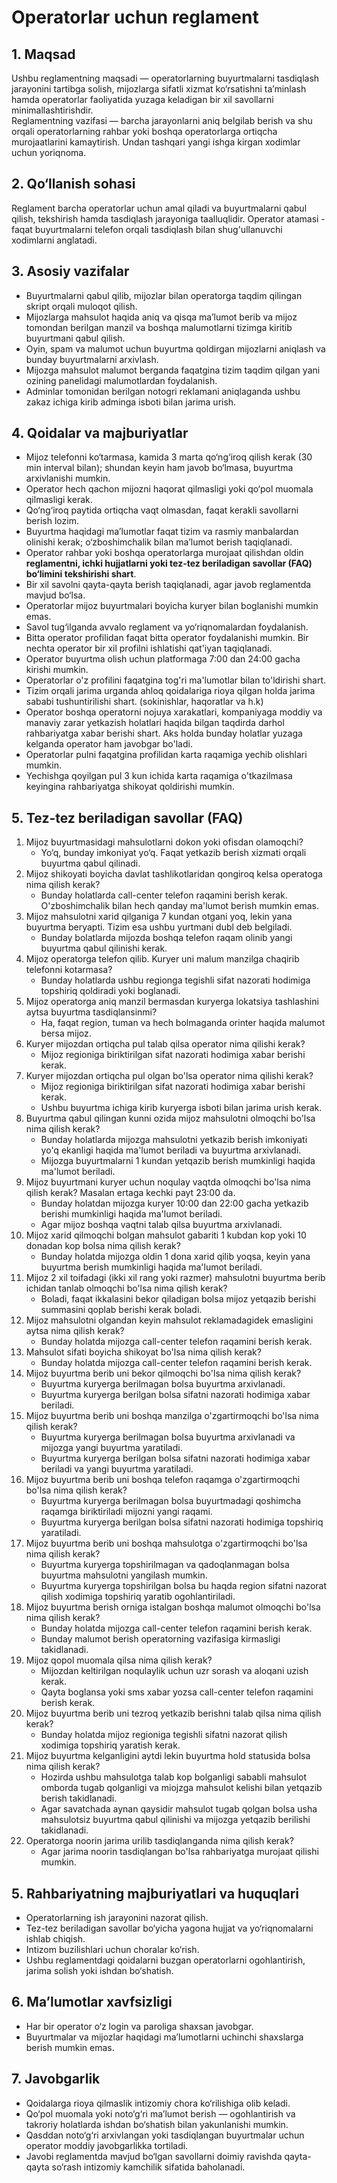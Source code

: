 # Operatorlar uchun reglament

## 1. Maqsad
Ushbu reglamentning maqsadi — operatorlarning buyurtmalarni tasdiqlash jarayonini tartibga solish, mijozlarga sifatli xizmat ko‘rsatishni ta’minlash hamda operatorlar faoliyatida yuzaga keladigan bir xil savollarni minimallashtirishdir.  
Reglamentning vazifasi — barcha jarayonlarni aniq belgilab berish va shu orqali operatorlarning rahbar yoki boshqa operatorlarga ortiqcha murojaatlarini kamaytirish. Undan tashqari yangi ishga kirgan xodimlar uchun yoriqnoma.

## 2. Qo‘llanish sohasi
Reglament barcha operatorlar uchun amal qiladi va buyurtmalarni qabul qilish, tekshirish hamda tasdiqlash jarayoniga taalluqlidir.
Operator atamasi - faqat buyurtmalarni telefon orqali tasdiqlash bilan shug'ullanuvchi xodimlarni anglatadi.

## 3. Asosiy vazifalar
- Buyurtmalarni qabul qilib, mijozlar bilan operatorga taqdim qilingan skript orqali muloqot qilish.
- Mijozlarga mahsulot haqida aniq va qisqa ma’lumot berib va mijoz tomondan berilgan manzil va boshqa malumotlarni tizimga kiritib buyurtmani qabul qilish.
- Oyin, spam va malumot uchun buyurtma qoldirgan mijozlarni aniqlash va bunday buyurtmalarni arxivlash.
- Mijozga mahsulot malumot berganda faqatgina tizim taqdim qilgan yani ozining panelidagi malumotlardan foydalanish.
- Adminlar tomonidan berilgan notogri reklamani aniqlaganda ushbu zakaz ichiga kirib adminga isboti bilan jarima urish.

## 4. Qoidalar va majburiyatlar
- Mijoz telefonni ko‘tarmasa, kamida 3 marta qo‘ng‘iroq qilish kerak (30 min interval bilan); shundan keyin ham javob bo‘lmasa, buyurtma arxivlanishi mumkin.  
- Operator hech qachon mijozni haqorat qilmasligi yoki qo‘pol muomala qilmasligi kerak.  
- Qo‘ng‘iroq paytida ortiqcha vaqt olmasdan, faqat kerakli savollarni berish lozim.  
- Buyurtma haqidagi ma’lumotlar faqat tizim va rasmiy manbalardan olinishi kerak; o‘zboshimchalik bilan ma’lumot berish taqiqlanadi.  
- Operator rahbar yoki boshqa operatorlarga murojaat qilishdan oldin **reglamentni, ichki hujjatlarni yoki tez-tez beriladigan savollar (FAQ) bo‘limini tekshirishi shart**.  
- Bir xil savolni qayta-qayta berish taqiqlanadi, agar javob reglamentda mavjud bo‘lsa.
- Operatorlar mijoz buyurtmalari boyicha kuryer bilan boglanishi mumkin emas.
- Savol tug‘ilganda avvalo reglament va yo‘riqnomalardan foydalanish.
- Bitta operator profilidan faqat bitta operator foydalanishi mumkin. Bir nechta operator bir xil profilni ishlatishi qat'iyan taqiqlanadi.
- Operator buyurtma olish uchun platformaga 7:00 dan 24:00 gacha kirishi mumkin.
- Operatorlar o'z profilini faqatgina tog'ri ma'lumotlar bilan to'ldirishi shart.
- Tizim orqali jarima urganda ahloq qoidalariga rioya qilgan holda jarima sababi tushuntirilishi shart. (sokinishlar, haqoratlar va h.k)
- Operator boshqa operatorni nojuya xarakatlari, kompaniyaga moddiy va manaviy zarar yetkazish holatlari haqida bilgan taqdirda darhol rahbariyatga xabar berishi shart. Aks holda bunday holatlar yuzaga kelganda operator ham javobgar bo'ladi.
- Operatorlar pulni faqatgina profilidan karta raqamiga yechib olishlari mumkin.
- Yechishga qoyilgan pul 3 kun ichida karta raqamiga o'tkazilmasa keyingina rahbariyatga shikoyat qoldirishi mumkin.

## 5. Tez-tez beriladigan savollar (FAQ)
1. Mijoz buyurtmasidagi mahsulotlarni dokon yoki ofisdan olamoqchi?
    - Yo‘q, bunday imkoniyat yo‘q. Faqat yetkazib berish xizmati orqali buyurtma qabul qilinadi.
2. Mijoz shikoyati boyicha davlat tashlikotlaridan qongiroq kelsa operatoga nima qilish kerak?
    - Bunday holatlarda call-center telefon raqamini berish kerak. O'zboshimchalik bilan hech qanday ma'lumot berish mumkin emas.
3. Mijoz mahsulotni xarid qilganiga 7 kundan otgani yoq, lekin yana buyurtma beryapti. Tizim esa ushbu yurtmani dubl deb belgiladi.
    - Bunday bolatlarda mijozda boshqa telefon raqam olinib yangi buyurtma qabul qilinishi kerak.
4. Mijoz operatorga telefon qilib. Kuryer uni malum manzilga chaqirib telefonni kotarmasa?
    - Bunday holatlarda ushbu regionga tegishli sifat nazorati hodimiga topshiriq qoldiradi yoki boglanadi.
5. Mijoz operatorga aniq manzil bermasdan kuryerga lokatsiya tashlashini aytsa buyurtma tasdiqlansinmi?
    - Ha, faqat region, tuman va hech bolmaganda orinter haqida malumot bersa mijoz.
6. Kuryer mijozdan ortiqcha pul talab qilsa operator nima qilishi kerak?
    - Mijoz regioniga biriktirilgan sifat nazorati hodimiga xabar berishi kerak.
7. Kuryer mijozdan ortiqcha pul olgan bo'lsa operator nima qilishi kerak?
    - Mijoz regioniga biriktirilgan sifat nazorati hodimiga xabar berishi kerak.
    - Ushbu buyurtma ichiga kirib kuryerga isboti bilan jarima urish kerak.
8. Buyurtma qabul qilingan kunni ozida mijoz mahsulotni olmoqchi bo'lsa nima qilish kerak?
    - Bunday holatlarda mijozga mahsulotni yetkazib berish imkoniyati yo'q ekanligi haqida ma'lumot beriladi va buyurtma arxivlanadi.
    - Mijozga buyurtmalarni 1 kundan yetqazib berish mumkinligi haqida ma'lumot beriladi.
9. Mijoz buyurtmani kuryer uchun noqulay vaqtda olmoqchi bo'lsa nima qilish kerak? Masalan ertaga kechki payt 23:00 da.
    - Bunday holatdan mijozga kuryer 10:00 dan 22:00 gacha yetkazib berishi mumkinligi haqida ma'lumot beriladi.
    - Agar mijoz boshqa vaqtni talab qilsa buyurtma arxivlanadi.
10. Mijoz xarid qilmoqchi bolgan mahsulot gabariti 1 kubdan kop yoki 10 donadan kop bolsa nima qilish kerak?
    - Bunday holatda mijozga oldin 1 dona xarid qilib yoqsa, keyin yana buyurtma berish mumkinligi haqida ma'lumot beriladi.
11. Mijoz 2 xil toifadagi (ikki xil rang yoki razmer) mahsulotni buyurtma berib ichidan tanlab olmoqchi bo'lsa nima qilish kerak?
    - Boladi, faqat ikkalasini bekor qiladigan bolsa mijoz yetqazib berishi summasini qoplab berishi kerak boladi. 
12. Mijoz mahsulotni olgandan keyin mahsulot reklamadagidek emasligini aytsa nima qilish kerak?
    - Bunday holatda mijozga call-center telefon raqamini berish kerak.
13. Mahsulot sifati boyicha shikoyat bo'lsa nima qilish kerak?
    - Bunday holatda mijozga call-center telefon raqamini berish kerak.
14. Mijoz buyurtma berib uni bekor qilmoqchi bo'lsa nima qilish kerak?
    - Buyurtma kuryerga berilmagan bolsa buyurtma arxivlanadi.
    - Buyurtma kuryerga berilgan bolsa sifatni nazorati hodimiga xabar beriladi.
15. Mijoz buyurtma berib uni boshqa manzilga o'zgartirmoqchi bo'lsa nima qilish kerak?
    - Buyurtma kuryerga berilmagan bolsa buyurtma arxivlanadi va mijozga yangi buyurtma yaratiladi.
    - Buyurtma kuryerga berilgan bolsa sifatni nazorati hodimiga xabar beriladi va yangi buyurtma yaratiladi.
16. Mijoz buyurtma berib uni boshqa telefon raqamga o'zgartirmoqchi bo'lsa nima qilish kerak?
    - Buyurtma kuryerga berilmagan bolsa buyurtmadagi qoshimcha raqamga biriktiriladi mijozni yangi raqami.
    - Buyurtma kuryerga berilgan bolsa sifatni nazorati hodimiga topshiriq yaratiladi.
17. Mijoz buyurtma berib uni boshqa mahsulotga o'zgartirmoqchi bo'lsa nima qilish kerak?
    - Buyurtma kuryerga topshirilmagan va qadoqlanmagan bolsa buyurtma mahsulotni yangilash mumkin.
    - Buyurtma kuryerga topshirilgan bolsa bu haqda region sifatni nazorat qilish xodimiga topshiriq yaratib ogohlantiriladi.
18. Mijoz buyurtma berish orniga istalgan boshqa malumot olmoqchi bo'lsa nima qilish kerak?
    - Bunday holatda mijozga call-center telefon raqamini berish kerak.
    - Bunday malumot berish operatorning vazifasiga kirmasligi takidlanadi.
19. Mijoz qopol muomala qilsa nima qilish kerak?
    - Mijozdan keltirilgan noqulaylik uchun uzr sorash va aloqani uzish kerak.
    - Qayta boglansa yoki sms xabar yozsa call-center telefon raqamini berish kerak.
20. Mijoz buyurtma berib uni tezroq yetkazib berishni talab qilsa nima qilish kerak?
    - Bunday holatda mijoz regioniga tegishli sifatni nazorat qilish xodimiga topshiriq yaratish kerak.
21. Mijoz buyurtma kelganligini aytdi lekin buyurtma hold statusida bolsa nima qilish kerak?
    - Hozirda ushbu mahsulotga talab kop bolganligi sababli mahsulot omborda tugab qolganligi va miojzga mahsulot kelishi bilan yetqazib berish takidlanadi.
    - Agar savatchada aynan qaysidir mahsulot tugab qolgan bolsa usha mahsulotsiz buyurtma qabul qilinishi va mijozga yetqazib berilishi takidlanadi.
22. Operatorga noorin jarima urilib tasdiqlanganda nima qilish kerak?
    - Agar jarima noorin tasdiqlangan bo'lsa rahbariyatga murojaat qilishi mumkin.

## 5. Rahbariyatning majburiyatlari va huquqlari
- Operatorlarning ish jarayonini nazorat qilish.  
- Tez-tez beriladigan savollar bo‘yicha yagona hujjat va yo‘riqnomalarni ishlab chiqish.  
- Intizom buzilishlari uchun choralar ko‘rish.
- Ushbu reglamentdagi qoidalarni buzgan operatorlarni ogohlantirish, jarima solish yoki ishdan bo‘shatish.

## 6. Ma’lumotlar xavfsizligi
- Har bir operator o‘z login va paroliga shaxsan javobgar.  
- Buyurtmalar va mijozlar haqidagi ma’lumotlarni uchinchi shaxslarga berish mumkin emas.  

## 7. Javobgarlik
- Qoidalarga rioya qilmaslik intizomiy chora ko‘rilishiga olib keladi.  
- Qo‘pol muomala yoki noto‘g‘ri ma’lumot berish — ogohlantirish va takroriy holatlarda ishdan bo‘shatish bilan yakunlanishi mumkin.  
- Qasddan noto‘g‘ri arxivlangan yoki tasdiqlangan buyurtmalar uchun operator moddiy javobgarlikka tortiladi.  
- Javobi reglamentda mavjud bo‘lgan savollarni doimiy ravishda qayta-qayta so‘rash intizomiy kamchilik sifatida baholanadi.  

